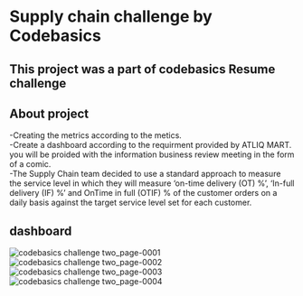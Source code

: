 # Supply chain challenge by Codebasics
## This project was a part of codebasics Resume challenge
## About project
 -Creating the metrics according to the metics.                                             
 -Create a dashboard according to the requirment provided by ATLIQ MART. you will be proided with the information business review meeting in the form of a comic.  
 -The Supply Chain team decided to use a standard approach to measure the service level in which they will measure ‘on-time delivery (OT) %’, ‘In-full delivery (IF) %’ and OnTime in full (OTIF) % of the customer orders on a daily basis against the target service level set for each customer.

## dashboard
![codebasics challenge two_page-0001](https://user-images.githubusercontent.com/109642581/223403020-988e6fb1-8d16-4241-be12-f02b72d434d5.jpg)
![codebasics challenge two_page-0002](https://user-images.githubusercontent.com/109642581/223403033-1720e185-f347-4896-9ebf-cfbdc7f595a3.jpg)
![codebasics challenge two_page-0003](https://user-images.githubusercontent.com/109642581/223403035-b8226461-0a1b-408f-8d71-1ffaff338912.jpg)
![codebasics challenge two_page-0004](https://user-images.githubusercontent.com/109642581/223403043-29f4abd2-3d25-47d0-8fd7-f1a44142fa8d.jpg)
